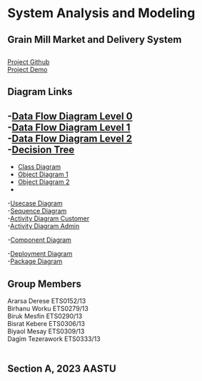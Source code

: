 # System Analysis and Modeling
## Grain Mill Market and Delivery System

## 

[Project Github](https://github.com/BisRyy/GM/edit/master/SAM) <br>
[Project Demo](https://gm.bisry.me) <br>

## Diagram Links

-[Data Flow Diagram Level 0](https://lucid.app/lucidchart/1956ae23-175f-4ad4-b9c7-d4899188b143/edit?viewport_loc=100%2C203%2C1480%2C705%2C0_0&invitationId=inv_5cea834f-ff59-446e-a02f-3c7bf5028005)<br>
-[Data Flow Diagram Level 1](https://lucid.app/lucidchart/4d0166a9-a44c-40eb-a811-8c05a7c8c04b/edit?viewport_loc=-324%2C308%2C2446%2C1166%2C0_0&invitationId=inv_1955b6ae-ee67-4ecc-9da0-890fdf5a3fc9)<br>
-[Data Flow Diagram Level 2](https://lucid.app/lucidchart/2ea61839-41d6-4fbd-beae-f6c3d1bde8d2/edit?viewport_loc=-150%2C231%2C2445%2C1165%2C0_0&invitationId=inv_463b57ed-d8ca-47d9-b33f-3758a77bc27e)<br>
-[Decision Tree](https://viewer.diagrams.net/?tags=%7B%7D&highlight=0000ff&edit=_blank&layers=1&nav=1&title=Untitled%20Diagram.drawio#R7V1td5s2FP41%2BWgfkHj9mDhJ1522y5m3bt03YhRMg5EPxk28Xz%2FJFhgkbGMMQl5xzqktAQLufe6rrtQbOFm8f0i85fwz9lF0AzT%2F%2FQbe3wD60cgX7dnsegzX2HUESejvuvR9xzT8F7FOdl2wDn20Kp2YYhyl4bLcOcNxjGZpqc9LEvxWPu0FR%2BW7Lr0ACR3TmReJvX%2BFfjpnvbqm7Q%2F8gsJgzm7tmOzAszd7DRK8jtn9Yhyj3ZGFlw3DTl3NPR%2B%2FFbrgww2cJBinu1%2BL9wmKKFkziu2uezxwNH%2FkBMVpnQss4LhQd5yZ9uLZ0AIjNsIPL1ozMtzOZuRVUtL5CQf00vgGWN5ieQPv4ucV%2FWKvkm4yyr3NwxRNl96Mtt8IOshJ83QRkZZOfm5Jg3zWyklAG5H3jKK7nH4THOGEHNpSkJyaJvg1ZwY9%2FwXH6aO3CCOKsa8o8b3YY90MUDqh6Z0XhUFMGjNCFpTkj1ykU%2FbiKEnRe6GL0e0DwguUJhtyCjtqZThl8M64%2F1bASsbmeQEmFuvzGDyDfOQ9n8gPxqqabAMC2wiTopTSbOlRhgX0946BH%2BPsGLlN8fDPyUcIy3zUrT4ZCWsx8ncUhISIXhrigZlFZjqOSsw0BGZ%2BQW8CY%2FaU18osOUV3L0lvqZ3j%2Bh5D%2BoTbwbZtRnOTtFHsc1eQnsL5pFU4%2BztK0w1re%2BsUky6cpHMc4NiLPmG8zMDSDAGHuL3C62SGjtsn8l4BSg%2Bcw2QI%2BSX7fhAzI20MNQ2UccPGSFBEhOxH2SOowggb%2FQmHW1OZnYJfXlbkOXkQ5Q%2FRDFemgKuHd6IPwjgYwNU1uMDZ4AKaqZfANdJtldHl1DJBX0OqyrSnBPvrWboarFCB6bpZtkLA6dMKubX4eR%2BulpFHX%2BKBCHFCvj%2Bj1YqGSANn95w1XJU4m%2Bm5E6z9LfERZahHAlKg3aOIqBx654GvByXW0Hvlq%2Bg4fkOrwbbnECCMTjZ%2F03uPbTNrf8ufhTTu30utDWs18wtADb%2FAOd8v4JwCQ2WnQBd9zi94QGQVIoEiiHQvRKTigLQGHdmNjkTvYVpEMml%2BY7emv%2FdX0cZlMIYijJ8%2FPnixMXp%2BxOD2hzP95%2Fuvs7tRZo3PwbKV4TdXsJ3F9Ptz2P1t2xibxv7PrnYasxF378%2FGaFlM7EFv15SShkJiqyIk5%2Bt7HbhlGekuMSGIiKuDsQ3yP9ibhIDB2e5aRLqWkCwOPiki4MzsHRERyEEzdzwkyAjgZjNMQ6JYDA5%2FI6nQr1AqzpwwqZAKiUJhmGZZKGBnQnHMzA7p1IOoPCPtpmk95lOPhhrD9EdjrtpQOaaKPp7AGtG%2BVDLmsA7P1XalDm9qL9rT%2FY1TlgW2mRVcy%2Fqa6v6snsoqowbyaNi9sKDXxeCbK8yCulwDUZEqvQhsrToax0FaC2zVL23VdDZqp3LkoM42uIkfrSHqIDczCE3JqBPzocNcYCvmS%2BpcYDVvxZKMIUVRCsYaBFVN0xoSdGSWkrqSNIXDC4zd1HJzLoDs0E4XY7sh56FyJvBCMTMvFjOZUuaW8x6Npcw1%2Bk2gZO5wQcqevM0CsbtVixoFywnvowXTzykyE%2FRt%2BYG4HqCcebiMZH6YoNl2EQE5ilZpO1QU0tb9k1GM%2F1WBnLCMCPZOLDF%2BbRNzLdDMOeQn9EYzKK6buyNmeluRr32MX455EXJoNsoJwohmGb0TTTQEUzRbJ4hCTRHx1B3lqCY6qX%2FGu6Be117Jvw9%2FiIH74LM291nbroI66hSddFozTVPfaXW4Oiijs7o%2BMSlGbq8VPuV1MKbb0IOF9rFhLcmZN0NUY%2FkK6V0ajfYNwnk0b3NGFZX8xE194QTnCqfBVSmCCwPKTeUFdWpNrKMy1TgtznsdvF3sWjjFAGqwltdvLY2aAmlYV2QtbT5ubmofLbdnoauabh8s4v%2FJItYWwLNzrNAuV8tDeWX7%2FERGYwF0uVll6S6pmMJRLrLmJ3v6j6wNcQpdsSSOoVw2wqzasIajUrNiF1vhahfLbtv%2FkFTtwsmc3bjGih9Ico2V2XJB35XArnWrKwd2utYW7sSRZAOvaneUVoAHVAaeWRN4tRMgcoAHjZZwZ%2Bju2NDc%2FOOUp9Clo7BqEUIrKNRdWIogxq5rnoIibT2hJCRvRWvwesCnXbFz02XZczn4bAueuumO3cLHKVepyIanJc6G%2FgzWue5CXcWUJL%2BnUXMlyS3msYFk2IGfEXZZGdi16T7dbkv5wX5dQksMge%2FDIEw9euWdF78e35dRTuYAHKJ2b5kDSwzh1CObYypHNjG1N0mQH1KBmHiJ3zvJdN4K9E8yMa83maPZa%2B%2BkEgxm%2F6QSt4tRC13moUxCfyQTMwJqkYyfDVSAZJ2Fr0onUequS1AsaWxxRVygGk1nT1IfH1ayE5e5R8pK8Yj3cnuXYluM8tUwqyOgK0erzkJTpTWeU1fjqTVf4bjuGMBqCJ2r5qrGkq3boIg1QugpazKwlRFWWdVSUf1SgOiB0pWuwAXqpttqb29UGzWXqQJbKjf0Iiv2nOlv%2F4e6zo0kbnQ2n9fOLi8n6ZlZYUVU54jfSd3lk8B1FacwktPd7neVlHU6m8WQBA1LrQ1%2B7LaQ4XBpE0fyPIPTmTMnCxi2UsCwQEvAsLK1cX0Bo7NiOFnAUCvzYFgtAcOwegZGZ%2BVqsoBR14eWVNcD3HaAwQ8kHRhq7BV3ATDUitx1syVg8ANJB0bVdm7XBIwsoaoIMGBLlgT27Hpee7iazforAgtXbwkXbs8eRjbHJy3HJ2OZZ%2B38ce1IV05SyRUzB19REr7QJ5iGQeyl26VYHL%2FKzOlhmiQHf2%2FTJK4YWU%2FwYhmhlK5cm3pR%2F1TjCxAUIFrFHmHqoY2vdVGAbmJQpiDd%2BMI9Beh2sgJNu10Ty5KE%2F7L%2FoL5nEvIVaQqQsKIiTTE9x9cbKEA0sTatSl7Z1tZqQZCvI1WAmifL1hQjIV%2FG1iUJSTPBOC266OSV5p%2Bxj%2BgZ%2FwE%3D)<br>
-
- [Class Diagram](https://lucid.app/lucidchart/7f32d0d0-b5af-47a5-959d-3dee5753e097/edit?viewport_loc=-762%2C-114%2C3330%2C1587%2C0_0&invitationId=inv_0ce0d384-8484-4318-a0aa-298d08936cda)<br>
- [Object Diagram 1](https://lucid.app/lucidchart/9401afab-006e-4861-a24a-7c618829b83e/edit?viewport_loc=-212%2C-170%2C2220%2C1058%2C0_0&invitationId=inv_285debe9-61a0-4aca-bd20-78032b2fe0f5)<br>
- [Object Diagram 2](https://lucid.app/lucidchart/2ec28773-6fca-4646-8554-f8a391686a83/edit?viewport_loc=-488%2C10%2C2220%2C1058%2C0_0&invitationId=inv_83848749-5da5-42a2-b833-b9b9d5e82dea)<br>
-
-[Usecase Diagram]()<br>
-[Sequence Diagram](https://lucid.app/lucidchart/5ca6a3a6-e43f-40eb-8c87-94d4288b0ba7/edit?viewport_loc=225%2C-254%2C3208%2C1529%2C0_0&invitationId=inv_5dd1594f-f690-4dcd-bbf9-07489dcb9897)<br>
-[Activity Diagram Customer](https://lucid.app/lucidchart/09bb67dc-644f-4d24-9a84-498e45e9269d/edit?viewport_loc=-736%2C-50%2C2770%2C1320%2C0_0&invitationId=inv_db7dece7-ce22-449c-b34d-427716a61eed)<br>
-[Activity Diagram Admin](https://lucid.app/lucidchart/d2a4253a-df5c-4b15-b8c6-71ea5ca3aaf0/edit?viewport_loc=-774%2C-186%2C2455%2C1170%2C0_0&invitationId=inv_f92f3d87-44be-4f74-a75f-60ac130f2de0)<br>

-[Component Diagram](https://viewer.diagrams.net/?tags=%7B%7D&target=blank&highlight=0000ff&edit=_blank&layers=1&nav=1&title=UML%20Component%20Diagram.drawio#R7V1Zk5s6Fv41fmwXArE99pLkpqZz0zM9k7n3kbZpmwk2DuBe8utHYMQiyc0Bg8BLV6ViZCxjnf3onE8T7Xb19iV0Nstvwdz1J6oyf5todxNVRbapkP%2BSkffdCLbxbmARevPspmLg0fvtZoPZ5xZbb%2B5GlRvjIPBjb1MdnAXrtTuLK2NOGAav1dueA7%2F6rRtn4XIDjzPH50f%2F683j5W7U0pVi%2FA%2FXWyzpNyMle2fl0JuzgWjpzIPX0pD2aaLdhkEQ716t3m5dP1k8ui67z33e827%2BYKG7jiEfUD7%2F%2BXqvOz%2FuVn%2F%2F9ct8WD7cPHlXqmbu5nlx%2FG32kyeq4aw2E%2B3GJ%2FPeVK%2Bi7VP0HsXuKh9eVG6iV%2BnNTyF5lY48xkHoZssQv9O1jV69le%2BsydXNc7COH7N3MLl2fG%2BxJq9n5Me5IRl4ccPYI2S5zt6Ig%2BTrZkvPn98778E2WYIodmY%2F6dXNMgi932RaxydvoeTZYyeMMw7DSuWOx%2BSTZDgZDd2I3PNA1xUxQ9%2Bct8qN904UZwOzwPedTeQ9pT8jGVk54cJb3wRxHKyyoWW8og%2FEUzAjavJj3bfSUEbRL26wcuPwndySvYutjLsy8TKyy9eCV1U7G1tW%2BTSTkUw%2BFvnUBQuRFxkXNeIoS8BRMMojOOU%2FpG4bYkRxGPx0bwM%2FIF96tw52D%2Bf5PjMkELuPBauellQ1Amln9kc6u550LenVSFK7FkwB5cFktMBkfKuSJ6OqylMVqQKq4t6oSmcWqfj1U7RJV0PhhrTrr%2BsXsjpB9gxlJijJDaW%2F7z6nBmLjzLz14j69SlW5mB86FzcbTKcBKYEElGBV49LZJC9XwXybjN38z43jd%2Bp7IIWO5F4HbrBKOSuAuRnx3GvwS0aXMXR9J%2FZeqr6TaB2z73sIPPLA%2BZddaVXZYY1U8PwcuTFHh%2Fyp25NGUwGkKXF9GGzXc3feUJk0X%2F4rJF6Rso0QsLDaFwtrql6%2FTmQe4p67Vfua2o2deUZCuyEQ%2Fk3CHulP0G8m%2Bl3yqWiz8%2FKfvbdk%2BXe63imMPKttnjKlf%2BM7T67%2FEERe7AVCe3XP3LDTU8%2Fkp%2Fyx11%2FrymZoaoXKmsFR2eKJbPVGY1FMwNJ4Pb9OwquCWHulA%2BghkBk%2Fe8mTph9KyXVDjP8inYxhDHJvxksqZ0vm7rOzzUKXZvRy55VYkKfWgeoNV2VZs6cmQ8Mo2IYzN%2FtYOZZjZjJqZyLe8MKNuZk605c6gEcO1pfNBQkx8ZA2tL7UAdHQKcrSjpMhHLTj1A%2FvtLuWzwNpCgiTLjawqeiqjPM3sBE0RFHTEQou%2Bb7w%2Fa9swvTi7%2BRiqtPLu7fym3fvLXV0vRgbWI6ZJY80VUp%2FiLWVlsa%2F29QCq7o9tYs%2FXcNNvqVv60yXemTWWR2ZdVbNZlHfx4p1r6CmqUmqKIKXJM21GyuJejl9ae2Em1EtVSL1L%2B50t6VOrlUD6j7nMW2VCSZdpA4Y3xqxSRyoXCN2Ijbbukd0i4n6T1bkWWGJbLt0%2FOdbL5z5bg3zql0wL5LGvNYYmFfrint1vTpRHihKMjyqbZyI1%2FTmxTkjktclPiRXBRsmF7VcWBsLqXbnEc4eLUnTd5Q%2FkN6O0bBSw7F9eziKzfMVWTy6MyVUO0EYL4NFsCZxTpDwTUrdNJmecYSzjYMqO86daJl%2Bnt8iLKutnKGDjbvmGHIvY%2FSfcKqSGxG31G5Lca1%2Brt61CyDpRPdPQvfX1gvd%2BddEczw7s3MIxZuXD7BiTIlc8sizkUr1QG%2FpMiTfszk2h3xYN5v1VIgWwLilRjHr5xqBt63RpesomG4upNw6DZ3UVgHphWPw8tp7bDlT1Ke9qAIdS%2FbagOzgnjbxaHoMkLM0RkY8SHx1NlsPjVWpabOqdNhNBuvk3J2Rui1MWqRtfoWt7QNGvTLdlTzmG8pd0dgc1NDuClZOJCnV3uLlTFFr8bBijsri5c9zifl7ivnVgWN%2BfEnltUjlpTVfSmkHumUlGZvWq5u35xQfviSAjisB1Bkfsq5VOz6U6mmhk6seGCnPsYVh3Xjv3Dyj4Cm1EU917r2za6QP7bwjQPb1xJ13yhP1zjvqvMTusPoqRWTNO%2B8u%2FvItYVD3KXJDQk2OOwZsM9ZPpM0Y0GVsCbSC1l8rnQLYgjiDLuNcwMBdxiKFLqJdXmTWPe0QIEN1Zm3GOTu3FUkk6AzMi3IqMtkfWUVpNrbPmGsyviUC9ZGHM5L%2B4pxnm%2FUXS6ZAg1yZuL%2FYnrDtxVqTRTLAizSG9mKmeqnHEgKrIbBC7nSWkoHhbj32JgtX3nyeEpSRGFY%2B8vuqoqT2Sme2j5lPOcot%2FEeAtryLCWpmgkRURbo5FSST9f4IK5I0EdgFE0PAEDGut%2FGSLCMheip0R2C24D06Q1JNFcWJMg0XHD1kGMNlVp09TZblwkKn7ogtV2NCcwgc6lSg5qypKdozy8Woh7yYjAb8FnKhs3HJVGQWhPqlvySiJaMfsvliGdW9tytTwFqSGyIhXc9nU1%2FWlaPExB3qoEVneb9mr8LQfJFYRSsATpMrCwYE5uEodx4%2BJll9u5oB7fnP9cloNiQaujOXuA%2BQegRmHnvcDPgAxLYUz2nXj64Tzpbk9ac1WS4ekXZ8AZwCT7UMuP4QyNc%2BcQ0VONjq%2FvjN3G9cuo7fpOEaqibA8z2i%2BK25sqqHY5XrVUBK%2Fht4FV1XndHGd2Wq6Oak0vyu2pOP2t%2BTiwc39Mg6JVaylQ2qdz0oOQGuB7QWolz3KmAFvRsdwBYxtcUnYbxkIDxJZ%2FrEGmfwoI4teLABevdsxXwkIqka5OcrWlFiypRC21Mbo6IC1WiJnMDV1MnGZAHEsUOI7Mgss2apAJG95L4akpmF9BZ43lI7LrvFY63DD7oiGkar6ldsNNavfWM4gt2vXEbqO6dpycNIdD2HW9HS%2FzJq5ukb98juFoyiL%2F8LoYF3MjQboM3PGyPvQB%2Btz44PTsyIL0bT8Y3dL84C8XP13dUGSZBdooFxRQM2xzUmKkcDLbmRBfNJ5jXlciOCxKYXR%2FcwR1fFg%2B7yYkiRfYeOLpEdXNEc2Ea9aw5A69S4dAzXPNsRDglbmde7BjmzUy0aMBz0VAuMoAGSJKANYeUsQ9NzBtroLFTS7almMqlGwdmPUjE4zHHmCBFmQWeHbkeG5I8ShZTw0zwMNv%2BmekChPO6Gn5JjFaMJ1xwYBrGTMeSV3fPCUuAzurAWv7CawF3prXcJQ1pkqPrZhMGLR%2FjvXwI1tE%2FEc%2BVQVk5Jai7bjBb6ORNV0xziRDj5O9%2BTu%2BNk1ZKTnsuSkCq6pyjwt7F7Hc7oVySj%2BZWdz0MLH5SpdQDlC3YEU16ZCrtv9KkhUDhaU7fnMB6AnGvge0VD7xlS8Z1SkaehNdVFNkMuBQGQKGdOwVwOqwkGEUXxVFCTJJmgkvax6XkL0%2BSspEoGCtG4ss1%2ByVTXjGouzLZrs2HJVf%2BhKTV49ZGCCY0U5ASxyGB8Bzb6BNey6DUT9R3GdnxaSdcpeyEjFgkXXa1mXBRFHUHGhbba1LM1tfZjYWudicmUtmzNtPUgFkmj7z1Ca5x7hFwn3eB7hJC2sLNMY%2BUsBNjnV4FSLMlhgZxNcM5prIPxYkWQcFJzVZDzOI5TasGIcPQX1xtZFboBIks8dZ5WF7DfGrBfTcdTq%2BWGMwvwK5qrbz9bBfjZxwWUetqgvgfxG4cgCuY3qUCrarNGhjOsD0NQG6ND8xN98rDJohG1PePDZs6IgcIEd8eZJ9J3LvcMVWxIMs4WE95rbc9QtepOpemb0ejuzjH4Yrlau1ISQJnD82jt9V0Ph4LtYxD%2BbAZbV4q%2FtozHnvrJZlj2MB4hkPNeui2Ldfc%2F%2Fx6VvPe5WGCB6v3kxe4JOpYCwJbVJWHQBB6Cq3Ib%2BIAZ7UQM6l7a9K2IdCZzi1ufT183Ud8mj35fx4D0tdCRBwx9X6cb5qryuCR8xWmm4cDtNWXSPZDNAOD2mDU7glooMbx9f2VmGGKUTh7evhBXcGGMqEBQLrw9xmo97c4LY6pg59YYUzSPPRjIEcaibQcIaPDtNiIr5oYRxwWjg5sqeHfEcFMYN9ji6wEtuOCEsaIFi%2FHZJCRVMaDp6HjQploQmqtxGLheXVckFPa3WCemv%2Fdq6HXC%2BAIM2bnRFjljsk2FEBmSxf7Xrq9nM8L58VGY6CNAhMT4YETIA010F4CQJ2midUBkeebN3y0036gQvrEOiEAPN%2FqNF2lsCN9YP9lKso9JVr%2BZSjkIsPnfeQ76QJo2BLy9OHJHgPCNdVFgKUL4%2Fh7OjyPTkvPpmN04HRAV9QnsXdD9AuzNrgzg%2FJ9jSrU01lEjgw%2FF%2BgXj6yCPA15uaAI9jguwdxP2lZIobCzlYwP2xjRzeRFzAV1HIpLnAeydV7yOTWTHZpkNQDrkkvJqSmY2hSmAsJKZ8zLk4h0eBbB3A%2FeLyki9%2B0X3eEei608E2FtXAHmrAZQ5Yot5h9bmugIQ9BEsFBK0SUteKECGoFNPdVrpy0A1OqxNe5CUUFRXoKFozosj0YVsDNkewoRlZku2NgREWbJhFtsoBdpcMhaYxZy3LzCLDShfsOMpwCzqR3IawaGG4RAct1zWATZgXLkPhO0piy6M7KlVahtETBAGtwqCqSUbBnSahsEc2i6gi11oYRfQSdkFBMiTjSCyEiSa5AZWqNuyofqjNfSyJfzYDra1uV3YSkBkBcU8zfXRiKyqrRZbBrZVYUmkVC2swpzoA0dEZQtvZJtXOVnUppw1Fi5gyMPu0bYls3SEmW4VffOtA%2Bb3a3hgJFCsAtzKAUOivWsOOJAGDDNNf%2FJIhI1nkpbSVjtRY7iT7ndyu0Xsbd4Cz%2B5k0xbL4fZsTxaaF74lB8XgzTfv5Ndg48%2B%2FX9ZRaF6h%2BfX91T%2F%2B%2BcO1%2F7wSnCT1zVk7iwTE4us6Cb6D7FvK1CSsGldJWEu0vO6Q3VEXbMJv4yAqYsL21bzN6xSZnUVV4Y0dEglXF8G%2BkD4CY5fTZ3%2Bz%2BqnSR2Nw3zVBfJ7vBsuhD5%2BLyemzp779ZInDgO0JhQdJJQ7vOz%2B6TjhbnqVyY%2BmDhqcP70o9hMF8O0s8QkqpogO4RCTj1zaIswzl1W45r8kNSNm8pYtF38%2FbhslzqsoPz309DnKXM68d%2BY1sR5%2FNU98WEL%2BLhhUx8fn0xX8iN0wpH0VJhvfsKEWtmqAXX4hp1RtpRK1EmRz6wexnIlyuUB53nW87YVRK%2FzAVTOUpSKzi7o5ct5H1ms%2FTnYX0g3uEOEdX42EBEry1TTJB9g752eUnpUrg3Bgqb31iT7kBav4Wwk8uwyAhWxF0h85m%2BS2Yu8kd%2Fwc%3D)<br>

-[Deployment Diagram](https://lucid.app/lucidchart/364aecac-a880-46b7-a199-f282b6ddbf82/edit?viewport_loc=-1419%2C-262%2C6938%2C3306%2C0_0&invitationId=inv_aba54674-e310-4d14-a1d8-46542e464236)<br>
-[Package Diagram]()<br>

## Group Members

Ararsa Derese ETS0152/13 <br>
Birhanu Worku ETS0279/13 <br>
Biruk Mesfin  ETS0290/13 <br>
Bisrat Kebere  ETS0306/13 <br>
Biyaol Mesay  ETS0309/13  <br> 
Dagim Tezerawork ETS0333/13 <br> <br>

## Section A, 2023 AASTU
